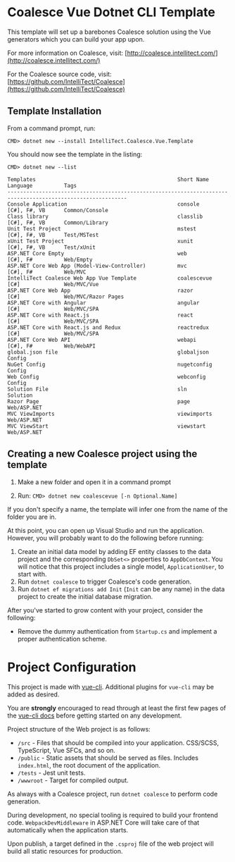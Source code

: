 # Coalesce Vue Dotnet CLI Template

This template will set up a barebones Coalesce solution using the
Vue generators which you can build your app upon.

For more information on Coalesce, visit: [http://coalesce.intellitect.com/](http://coalesce.intellitect.com/)

For the Coalesce source code, visit: [https://github.com/IntelliTect/Coalesce](https://github.com/IntelliTect/Coalesce)

## Template Installation

From a command prompt, run:

`CMD> dotnet new --install IntelliTect.Coalesce.Vue.Template`

You should now see the template in the listing:

```
CMD> dotnet new --list

Templates                                             Short Name       Language          Tags
------------------------------------------------------------------------------------------------------------
Console Application                                   console          [C#], F#, VB      Common/Console
Class library                                         classlib         [C#], F#, VB      Common/Library
Unit Test Project                                     mstest           [C#], F#, VB      Test/MSTest
xUnit Test Project                                    xunit            [C#], F#, VB      Test/xUnit
ASP.NET Core Empty                                    web              [C#], F#          Web/Empty
ASP.NET Core Web App (Model-View-Controller)          mvc              [C#], F#          Web/MVC
IntelliTect Coalesce Web App Vue Template     	      coalescevue      [C#]              Web/MVC/Vue
ASP.NET Core Web App                                  razor            [C#]              Web/MVC/Razor Pages
ASP.NET Core with Angular                             angular          [C#]              Web/MVC/SPA
ASP.NET Core with React.js                            react            [C#]              Web/MVC/SPA
ASP.NET Core with React.js and Redux                  reactredux       [C#]              Web/MVC/SPA
ASP.NET Core Web API                                  webapi           [C#], F#          Web/WebAPI
global.json file                                      globaljson                         Config
NuGet Config                                          nugetconfig                        Config
Web Config                                            webconfig                          Config
Solution File                                         sln                                Solution
Razor Page                                            page                               Web/ASP.NET
MVC ViewImports                                       viewimports                        Web/ASP.NET
MVC ViewStart                                         viewstart                          Web/ASP.NET

```

## Creating a new Coalesce project using the template

1. Make a new folder and open it in a command prompt

1. Run: `CMD> dotnet new coalescevue [-n Optional.Name]`

If you don't specify a name, the template will infer one from the name of the folder you are in.

At this point, you can open up Visual Studio and run the application. However, you will probably want to do the following before running:

1. Create an initial data model by adding EF entity classes to the data project and the corresponding `DbSet<>` properties to `AppDbContext`. You will notice that this project includes a single model, `ApplicationUser`, to start with.
1. Run `dotnet coalesce` to trigger Coalesce's code generation.
1. Run `dotnet ef migrations add Init` (`Init` can be any name) in the data project to create the initial database migration.

After you've started to grow content with your project, consider the following:

* Remove the dummy authentication from `Startup.cs` and implement a proper authentication scheme.

# Project Configuration
This project is made with [vue-cli](https://github.com/vuejs/vue-cli). Additional plugins for `vue-cli` may be added as desired.

You are **strongly** encouraged to read through at least the first few pages of the [vue-cli docs](https://github.com/vuejs/vue-cli/blob/dev/docs/README.md) before getting started on any development.

Project structure of the Web project is as follows:
* `/src` - Files that should be compiled into your application. CSS/SCSS, TypeScript, Vue SFCs, and so on.
* `/public` - Static assets that should be served as files. Includes `index.html`, the root document of the application.
* `/tests` - Jest unit tests.
* `/wwwroot` - Target for compiled output.

As always with a Coalesce project, run `dotnet coalesce` to perform code generation.

During development, no special tooling is required to build your frontend code. `WebpackDevMiddleware` in ASP.NET Core will take care of that automatically when the application starts.

Upon publish, a target defined in the `.csproj` file of the web project will build all static resources for production.
